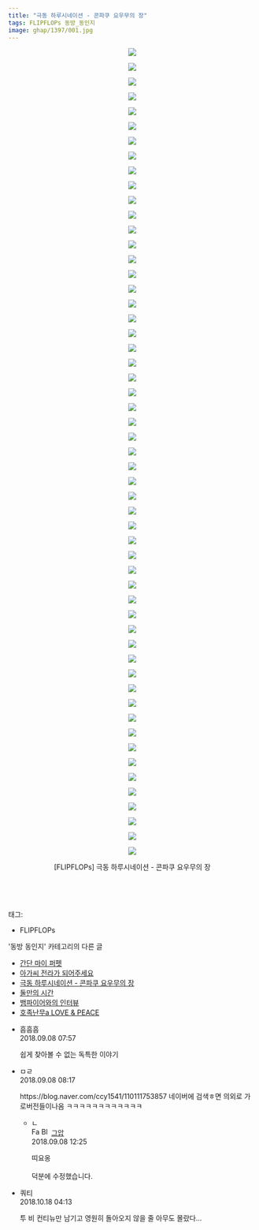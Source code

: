 ```yaml
---
title: "극동 하루시네이션 - 콘파쿠 요우무의 장"
tags: FLIPFLOPs 동방_동인지
image: ghap/1397/001.jpg
---
```

<div class="article">
<p style="text-align: center; clear: none; float: none;"><img src="{{ site.nasurl }}/ghap/1397/001.jpg"/></p>
<p style="text-align: center; clear: none; float: none;"><img src="{{ site.nasurl }}/ghap/1397/002.jpg"/></p>
<p style="text-align: center; clear: none; float: none;"><img src="{{ site.nasurl }}/ghap/1397/003.jpg"/></p>
<p style="text-align: center; clear: none; float: none;"><img src="{{ site.nasurl }}/ghap/1397/004.jpg"/></p>
<p style="text-align: center; clear: none; float: none;"><img src="{{ site.nasurl }}/ghap/1397/005.jpg"/></p>
<p style="text-align: center; clear: none; float: none;"><img src="{{ site.nasurl }}/ghap/1397/006.jpg"/></p>
<p style="text-align: center; clear: none; float: none;"><img src="{{ site.nasurl }}/ghap/1397/007.jpg"/></p>
<p style="text-align: center; clear: none; float: none;"><img src="{{ site.nasurl }}/ghap/1397/008.jpg"/></p>
<p style="text-align: center; clear: none; float: none;"><img src="{{ site.nasurl }}/ghap/1397/009.jpg"/></p>
<p style="text-align: center; clear: none; float: none;"><img src="{{ site.nasurl }}/ghap/1397/010.jpg"/></p>
<p style="text-align: center; clear: none; float: none;"><img src="{{ site.nasurl }}/ghap/1397/011.jpg"/></p>
<p style="text-align: center; clear: none; float: none;"><img src="{{ site.nasurl }}/ghap/1397/012.jpg"/></p>
<p style="text-align: center; clear: none; float: none;"><img src="{{ site.nasurl }}/ghap/1397/013.jpg"/></p>
<p style="text-align: center; clear: none; float: none;"><img src="{{ site.nasurl }}/ghap/1397/014.jpg"/></p>
<p style="text-align: center; clear: none; float: none;"><img src="{{ site.nasurl }}/ghap/1397/015.jpg"/></p>
<p style="text-align: center; clear: none; float: none;"><img src="{{ site.nasurl }}/ghap/1397/016.jpg"/></p>
<p style="text-align: center; clear: none; float: none;"><img src="{{ site.nasurl }}/ghap/1397/017.jpg"/></p>
<p style="text-align: center; clear: none; float: none;"><img src="{{ site.nasurl }}/ghap/1397/018.jpg"/></p>
<p style="text-align: center; clear: none; float: none;"><img src="{{ site.nasurl }}/ghap/1397/019.jpg"/></p>
<p style="text-align: center; clear: none; float: none;"><img src="{{ site.nasurl }}/ghap/1397/020.jpg"/></p>
<p style="text-align: center; clear: none; float: none;"><img src="{{ site.nasurl }}/ghap/1397/021.jpg"/></p>
<p style="text-align: center; clear: none; float: none;"><img src="{{ site.nasurl }}/ghap/1397/022.jpg"/></p>
<p style="text-align: center; clear: none; float: none;"><img src="{{ site.nasurl }}/ghap/1397/023.jpg"/></p>
<p style="text-align: center; clear: none; float: none;"><img src="{{ site.nasurl }}/ghap/1397/024.jpg"/></p>
<p style="text-align: center; clear: none; float: none;"><img src="{{ site.nasurl }}/ghap/1397/025.jpg"/></p>
<p style="text-align: center; clear: none; float: none;"><img src="{{ site.nasurl }}/ghap/1397/026.jpg"/></p>
<p style="text-align: center; clear: none; float: none;"><img src="{{ site.nasurl }}/ghap/1397/027.jpg"/></p>
<p style="text-align: center; clear: none; float: none;"><img src="{{ site.nasurl }}/ghap/1397/028.jpg"/></p>
<p style="text-align: center; clear: none; float: none;"><img src="{{ site.nasurl }}/ghap/1397/029.jpg"/></p>
<p style="text-align: center; clear: none; float: none;"><img src="{{ site.nasurl }}/ghap/1397/030.jpg"/></p>
<p style="text-align: center; clear: none; float: none;"><img src="{{ site.nasurl }}/ghap/1397/031.jpg"/></p>
<p style="text-align: center; clear: none; float: none;"><img src="{{ site.nasurl }}/ghap/1397/032.jpg"/></p>
<p style="text-align: center; clear: none; float: none;"><img src="{{ site.nasurl }}/ghap/1397/033.jpg"/></p>
<p style="text-align: center; clear: none; float: none;"><img src="{{ site.nasurl }}/ghap/1397/034.jpg"/></p>
<p style="text-align: center; clear: none; float: none;"><img src="{{ site.nasurl }}/ghap/1397/035.jpg"/></p>
<p style="text-align: center; clear: none; float: none;"><img src="{{ site.nasurl }}/ghap/1397/036.jpg"/></p>
<p style="text-align: center; clear: none; float: none;"><img src="{{ site.nasurl }}/ghap/1397/037.jpg"/></p>
<p style="text-align: center; clear: none; float: none;"><img src="{{ site.nasurl }}/ghap/1397/038.jpg"/></p>
<p style="text-align: center; clear: none; float: none;"><img src="{{ site.nasurl }}/ghap/1397/039.jpg"/></p>
<p style="text-align: center; clear: none; float: none;"><img src="{{ site.nasurl }}/ghap/1397/040.jpg"/></p>
<p style="text-align: center; clear: none; float: none;"><img src="{{ site.nasurl }}/ghap/1397/041.jpg"/></p>
<p style="text-align: center; clear: none; float: none;"><img src="{{ site.nasurl }}/ghap/1397/042.jpg"/></p>
<p style="text-align: center; clear: none; float: none;"><img src="{{ site.nasurl }}/ghap/1397/043.jpg"/></p>
<p style="text-align: center; clear: none; float: none;"><img src="{{ site.nasurl }}/ghap/1397/044.jpg"/></p>
<p style="text-align: center; clear: none; float: none;"><img src="{{ site.nasurl }}/ghap/1397/045.jpg"/></p>
<p style="text-align: center; clear: none; float: none;"><img src="{{ site.nasurl }}/ghap/1397/046.jpg"/></p>
<p style="text-align: center; clear: none; float: none;"><img src="{{ site.nasurl }}/ghap/1397/047.jpg"/></p>
<p style="text-align: center; clear: none; float: none;"><img src="{{ site.nasurl }}/ghap/1397/048.jpg"/></p>
<p style="text-align: center; clear: none; float: none;"><img src="{{ site.nasurl }}/ghap/1397/049.jpg"/></p>
<p style="text-align: center; clear: none; float: none;"><img src="{{ site.nasurl }}/ghap/1397/050.jpg"/></p>
<p style="text-align: center; clear: none; float: none;"><img src="{{ site.nasurl }}/ghap/1397/051.jpg"/></p>
<p style="text-align: center; clear: none; float: none;"><img src="{{ site.nasurl }}/ghap/1397/052.jpg"/></p>
<p style="text-align: center; clear: none; float: none;"><img src="{{ site.nasurl }}/ghap/1397/053.jpg"/></p>
<p style="text-align: center; clear: none; float: none;"><img src="{{ site.nasurl }}/ghap/1397/054.jpg"/></p>
<p style="text-align: center; clear: none; float: none;"><img src="{{ site.nasurl }}/ghap/1397/055.jpg"/></p>
<p style="text-align: center; clear: none; float: none;">[FLIPFLOPs] 극동 하루시네이션 - 콘파쿠 요우무의 장</p>
<p style="text-align: center; clear: none; float: none;"><br/></p>
<p><br/></p>
</div><div class="tagTrail">
<p>태그: </p>
<ul>
<li>FLIPFLOPs</li>
</ul>
</div><div class="another">
<p>'동방 동인지' 카테고리의 다른 글</p>
<ul>
<li><a href="/2016-08-07-ghap_1400">간단 마이 퍼펫</a></li>
<li><a href="/2016-08-07-ghap_1398">아가씨 전라가 되어주세요</a></li>
<li><a href="/2016-08-07-ghap_1397">극동 하루시네이션 - 콘파쿠 요우무의 장</a></li>
<li><a href="/2016-08-07-ghap_1396">둘만의 시간</a></li>
<li><a href="/2016-08-07-ghap_1395">뱀파이어와의 인터뷰</a></li>
<li><a href="/2016-08-07-ghap_1394">호족난무a LOVE &amp; PEACE</a></li>
</ul>
</div><div class="cb_module cb_fluid">
<div class="cb_wrt cb_profile">
<div class="comment">
<ul>
<li class="cb_thumb_off" id="comment15328184">
<div class="cb_comment_area">
<div class="cb_info_area">
<div class="cb_section">
<span class="cb_nick_name">흠흠흠</span>
</div>
<div class="cb_section">
<span class="cb_date">2018.09.08 07:57 </span>
</div>
</div>
<div class="cb_dsc_comment">
<p class="cb_dsc">
											쉽게 찾아볼 수 없는 독특한 이야기
										</p>
</div>
</div></li>
<li class="cb_thumb_off" id="comment15328191">
<div class="cb_comment_area">
<div class="cb_info_area">
<div class="cb_section">
<span class="cb_nick_name">ㅁㄹ</span>
</div>
<div class="cb_section">
<span class="cb_date">2018.09.08 08:17 </span>
</div>
</div>
<div class="cb_dsc_comment">
<p class="cb_dsc">
											https://blog.naver.com/ccy1541/110111753857  네이버에 검색ㅎ면 의외로 가로버전들이나옴 ㅋㅋㅋㅋㅋㅋㅋㅋㅋㅋㅋㅋ
										</p>
</div>
<ul>
<li class="cb_thumb_off" id="comment15328287">
<span class="cb_bu_subnode">ㄴ</span>
<div class="cb_comment_area">
<div class="cb_info_area">
<div class="cb_section">
<span class="cb_nick_name"><img alt="Favicon of https://ghaptouhou.tistory.com" height="16" onerror="this.onerror=null;this.parentNode.removeChild(this)" src="https://ghaptouhou.tistory.com/favicon.ico" width="16"/> <img alt="BlogIcon" height="16" onerror="this.parentNode.removeChild(this)" src="https://ghaptouhou.tistory.com/index.gif" width="16"/> <a href="https://ghaptouhou.tistory.com" onclick="return openLinkInNewWindow(this)"> 그압</a><span class="tistoryProfileLayerTrigger" onclick='TistoryProfile.show(event, this, {"title":"\uc800\uae30 \uc774\uac70 \ub098\uc911\uc5d0 \uc218\uc815 \uac00\ub2a5\ud558\ub098\uc694","url":"https:\/\/ghap.tistory.com","nickname":"\uadf8\uc555","items":[]}); return false;'></span></span>
</div>
<div class="cb_section">
<span class="cb_date">2018.09.08 12:25 </span>
</div>
</div>
<div class="cb_dsc_comment">
<p class="cb_dsc">
																띠요옹<br/>
<br/>
덕분에 수정했습니다.
															</p>
</div>
</div>
</li>
</ul>
</div></li>
<li class="cb_thumb_off" id="comment15357529">
<div class="cb_comment_area">
<div class="cb_info_area">
<div class="cb_section">
<span class="cb_nick_name">쿼티</span>
</div>
<div class="cb_section">
<span class="cb_date">2018.10.18 04:13 </span>
</div>
</div>
<div class="cb_dsc_comment">
<p class="cb_dsc">
											투 비 컨티뉴만 남기고 영원히 돌아오지 않을 줄 아무도 몰랐다...
										</p>
</div>
</div></li>
</ul>
</div>
</div><!-- commentList close -->
</div>
<br/>
<p id="refer"></p>
<br/>
